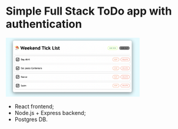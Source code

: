 # Simple Full Stack ToDo app with authentication

<img src="todos.png" width="350"/>

- React frontend;
- Node.js + Express backend;
- Postgres DB.